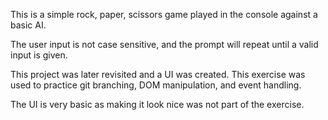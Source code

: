 This is a simple rock, paper, scissors game played in the console against a basic AI.

The user input is not case sensitive, and the prompt will repeat until a valid input is given.

This project was later revisited and a UI was created. This exercise was used to practice git branching, DOM manipulation, and event handling.

The UI is very basic as making it look nice was not part of the exercise.